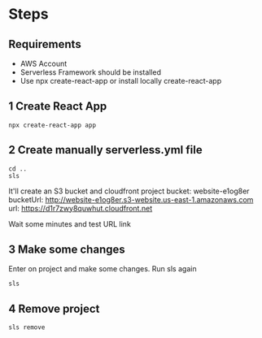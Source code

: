 # Steps

## Requirements

- AWS Account
- Serverless Framework should be installed
- Use npx create-react-app or install locally create-react-app

## 1 Create React App

```
npx create-react-app app
```

## 2 Create manually serverless.yml file

```
cd ..
sls
```

It'll create an S3 bucket and cloudfront project
bucket:    website-e1og8er
bucketUrl: http://website-e1og8er.s3-website.us-east-1.amazonaws.com
url:       https://d1r7zwy8quwhut.cloudfront.net

Wait some minutes and test URL link

## 3 Make some changes

Enter on project and make some changes.
Run sls again

```
sls
```

## 4 Remove project

```
sls remove
```